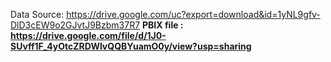 Data Source: https://drive.google.com/uc?export=download&id=1yNL9gfv-DlD3cEW9o2GJvtJ9Bzbm37R7 <b>
PBIX file : https://drive.google.com/file/d/1J0-SUvff1F_4yOtcZRDWlvQQBYuamO0y/view?usp=sharing
